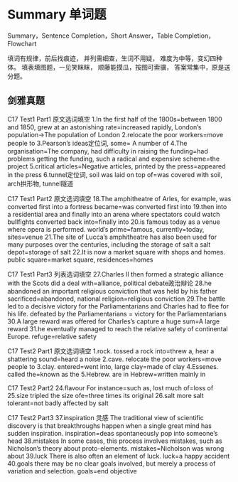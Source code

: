 # Summary 单词题

Summary，Sentence Completion，Short Answer，Table Completion，Flowchart

填词有规律，前后找痕迹，
并列需细查，生词不用疑，
难度为中等，变幻四种体。
填表填图题，一见笑眯眯，
顺藤能摸瓜，按图可索骥，
答案常集中，原是送分题。

## 剑雅真题

C17 Test1 Part1
原文选词填空
1.In the first half of the 1800s=between 1800 and 1850, grew at an astonishing rate=increased rapidly, London’s population->The population of London
2.relocate the poor workers=move people to
3.Pearson’s ideas定位词, some= A number of
4.The organisation=The company, had difficulty in raising the funding=had problems getting the funding, such a radical and expensive scheme=the project
5.critical articles=Negative articles, printed by the press=appeared in the press
6.tunnel定位词, soil was laid on top of=was covered with soil, arch拱形物, tunnel隧道

C17 Test1 Part2
原文选词填空
18.The amphitheatre of Arles, for example, was converted first into a fortress
became=was converted first into
19.then into a residential area and finally into an arena where spectators could watch bullfights
converted back into=finally into
20.is famous today as a venue where opera is performed.
world’s prime=famous, currently=today, sites=venue
21.The site of Lucca’s amphitheatre has also been used for many purposes over the centuries, including the storage of salt
a salt depot=storage of salt
22.It is now a market square with shops and homes.
public square=market square, residences=homes

C17 Test1 Part3
列表选词填空
27.Charles II then formed a strategic alliance with the Scots
did a deal with=alliance, political debate政治辩论
28.he abandoned an important religious conviction that was held by his father
sacrificed=abandoned, national religion=religious conviction
29.The battle led to a decisive victory for the Parliamentarians and Charles had to flee for his life.
defeated by the Parliamentarians = victory for the Parliamentarians
30.A large reward was offered for Charles’s capture
a huge sum=A large reward
31.he eventually managed to reach the relative safety of continental Europe.
refuge=relative safety

C17 Test2 Part1
原文选词填空
1.rock. tossed a rock into=threw a, hear a shattering sound=heard a noise
2.cave. relocate the poor workers=move people to
3.clay. entered=went into, large clay=made of clay
4.Essenes. called the=known as the
5.Hebrew. are in Hebrew=written mainly in

C17 Test2 Part2
24.flavour
For instance=such as, lost much of=loss of
25.size
tripled the size ofe=three times its original
26.salt
more salt tolerant=not badly affected by salt

C17 Test2 Part3
37.inspiration 灵感
The traditional view of scientific discovery is that breakthroughs happen when a single great mind has sudden inspiration.
inspiration=deas spontaneously pop into someone’s head
38.mistakes
In some cases, this process involves mistakes, such as Nicholson’s theory about proto-elements.
mistakes=Nicholson was wrong about
39.luck
There is also often an element of luck.
luck=a happy accident
40.goals
there may be no clear goals involved, but merely a process of variation and selection.
goals=end objective
